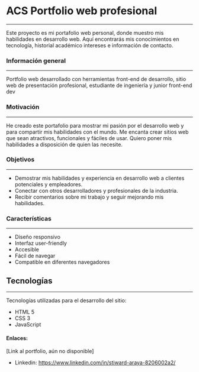 # ACS Portfolio web profesional
***
Este proyecto es mi portafolio web personal, donde muestro mis habilidades 
en desarrollo web. Aquí encontrarás mis conocimientos en tecnología, historial académico
intereses e información de contacto.
### Información general
***
Portfolio web desarrollado con herramientas front-end de desarrollo, sitio web
de presentación profesional, estudiante de ingeniería y junior front-end dev
### Motivación
***
He creado este portafolio para mostrar mi pasión por el desarrollo web y para compartir mis habilidades con el mundo. 
Me encanta crear sitios web que sean atractivos, funcionales y fáciles de usar. Quiero poner mis habilidades a 
disposición de quien las necesite.
### Objetivos
***
* Demostrar mis habilidades y experiencia en desarrollo web a clientes potenciales y empleadores.
* Conectar con otros desarrolladores y profesionales de la industria.
* Recibir comentarios sobre mi trabajo y seguir mejorando mis habilidades.
### Características
***
* Diseño responsivo
* Interfaz user-friendly
* Accesible
* Fácil de navegar
* Compatible en diferentes navegadores
## Tecnologías
***
Tecnologías utilizadas para el desarrollo del sitio:
* HTML 5
* CSS 3
* JavaScript
#### Enlaces:
[Link al portfolio, aún no disponible]
* Linkedin: https://www.linkedin.com/in/stiward-araya-8206002a2/
